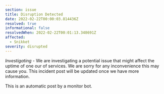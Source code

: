 ```yaml
---
section: issue
title: Disruption Detected
date: 2022-02-22T00:00:03.814436Z
resolved: true
informational: false
resolvedWhen: 2022-02-22T00:01:13.348691Z
affected:
  - Snikket
severity: disrupted
---
```

*Investigating* - We are investigating a potential issue that might affect the uptime of one our of services. We are sorry for any inconvenience this may cause you. This incident post will be updated once we have more information.

This is an automatic post by a monitor bot.
        